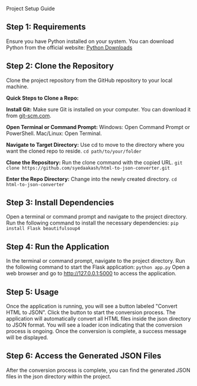 Project Setup Guide

## Step 1: Requirements

Ensure you have Python installed on your system. You can download Python from the official website: [Python Downloads](https://www.python.org/downloads/)

## Step 2: Clone the Repository

Clone the project repository from the GitHub repository to your local machine.

**Quick Steps to Clone a Repo:**

**Install Git:** 
Make sure Git is installed on your computer. You can download it from [git-scm.com](https://git-scm.com/).

**Open Terminal or Command Prompt:**
Windows: Open Command Prompt or PowerShell.
Mac/Linux: Open Terminal.

**Navigate to Target Directory:**
Use cd to move to the directory where you want the cloned repo to reside.
`cd path/to/your/folder`

**Clone the Repository:** 
Run the clone command with the copied URL.
`git clone https://github.com/syedaakash/html-to-json-converter.git`

**Enter the Repo Directory:** 
Change into the newly created directory.
`cd html-to-json-converter`

## Step 3: Install Dependencies

Open a terminal or command prompt and navigate to the project directory.
Run the following command to install the necessary dependencies:
`pip install Flask beautifulsoup4`

## Step 4: Run the Application

In the terminal or command prompt, navigate to the project directory.
Run the following command to start the Flask application:
`python app.py`
Open a web browser and go to http://127.0.0.1:5000 to access the application.

## Step 5: Usage

Once the application is running, you will see a button labeled "Convert HTML to JSON".
Click the button to start the conversion process. The application will automatically convert all HTML files inside the json directory to JSON format.
You will see a loader icon indicating that the conversion process is ongoing. Once the conversion is complete, a success message will be displayed.

## Step 6: Access the Generated JSON Files

After the conversion process is complete, you can find the generated JSON files in the json directory within the project.